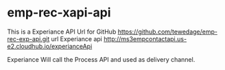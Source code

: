 # emp-rec-xapi-api

This is a Experiance API
Url for GitHub               https://github.com/tewedage/emp-rec-exp-api.git
url Experiance api           http://ms3empcontactapi.us-e2.cloudhub.io/experianceApi

 
Experiance Will call the Process API and used as delivery channel.
